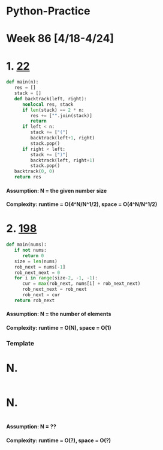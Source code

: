 # Python-Practice

# Week 86 [4/18-4/24]

# 1. [22](https://leetcode.com/problems/generate-parentheses/)
```python
def main(n):
   res = []
   stack = []
   def backtrack(left, right):
      nonlocal res, stack
      if len(stack) == 2 * n:
         res += ["".join(stack)]
         return
      if left < n:
         stack += ["("]
         backtrack(left+1, right)
         stack.pop()
      if right < left:
         stack += [")"]
         backtrack(left, right+1)
         stack.pop()
   backtrack(0, 0)
   return res
```
#### Assumption: N = the given number size
#### Complexity: runtime = O(4^N/N^1/2), space = O(4^N/N^1/2)

# 2. [198](https://leetcode.com/problems/house-robber/)
```python
def main(nums):
   if not nums:
      return 0
   size = len(nums)
   rob_next = nums[-1]
   rob_next_next = 0
   for i in range(size-2, -1, -1):
      cur = max(rob_next, nums[i] + rob_next_next)
      rob_next_next = rob_next
      rob_next = cur
   return rob_next 
```
#### Assumption: N = the number of elements
#### Complexity: runtime = O(N), space = O(1)

### Template
# N. []()
```sql
```

# N. []()
```python
```
#### Assumption: N = ??
#### Complexity: runtime = O(?), space = O(?)
